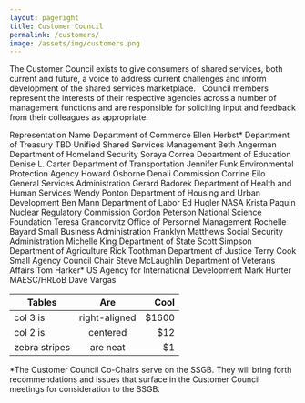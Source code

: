 ```yaml
---
layout: pageright
title: Customer Council
permalink: /customers/
image: /assets/img/customers.png
---
```

The Customer Council exists to give consumers of shared services, both current and future, a voice to address current challenges and inform development of the shared services marketplace.
&nbsp;
Council members represent the interests of their respective agencies across a number of management functions and are responsible for soliciting input and feedback from their colleagues as appropriate.

Representation	Name
Department of Commerce	Ellen Herbst*
Department of Treasury	TBD
Unified Shared Services Management	Beth Angerman
Department of Homeland Security	Soraya Correa
Department of Education	Denise L. Carter
Department of Transportation	Jennifer Funk
Environmental Protection Agency	Howard Osborne
Denali Commission	Corrine Eilo
General Services Administration	Gerard Badorek
Department of Health and Human Services	Wendy Ponton
Department of Housing and Urban Development	Ben Mann
Department of Labor	Ed Hugler
NASA	Krista Paquin
Nuclear Regulatory Commission	Gordon Peterson
National Science Foundation	Teresa Grancorvitz
Office of Personnel Management	Rochelle Bayard
Small Business Administration	Franklyn Matthews
Social Security Administration	Michelle King
Department of State	Scott Simpson
Department of Agriculture	Rick Toothman
Department of Justice	Terry Cook
Small Agency Council Chair	Steve McLaughlin
Department of Veterans Affairs	Tom Harker*
US Agency for International Development	Mark Hunter
MAESC/HRLoB	Dave Vargas


| Tables        | Are           | Cool  |
| ------------- |:-------------:| -----:|
| col 3 is      | right-aligned | $1600 |
| col 2 is      | centered      |   $12 |
| zebra stripes | are neat      |    $1 |


*The Customer Council Co-Chairs serve on the SSGB. They will bring forth recommendations and issues that surface in the Customer Council meetings for consideration to the SSGB.

